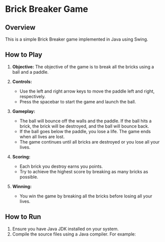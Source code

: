 # Brick Breaker Game

## Overview

This is a simple Brick Breaker game implemented in Java using Swing.

## How to Play

1. **Objective:** The objective of the game is to break all the bricks using a ball and a paddle.

2. **Controls:**
   - Use the left and right arrow keys to move the paddle left and right, respectively.
   - Press the spacebar to start the game and launch the ball.

3. **Gameplay:**
   - The ball will bounce off the walls and the paddle. If the ball hits a brick, the brick will be destroyed, and the ball will bounce back.
   - If the ball goes below the paddle, you lose a life. The game ends when all lives are lost.
   - The game continues until all bricks are destroyed or you lose all your lives.

4. **Scoring:**
   - Each brick you destroy earns you points.
   - Try to achieve the highest score by breaking as many bricks as possible.

5. **Winning:**
   - You win the game by breaking all the bricks before losing all your lives.

## How to Run

1. Ensure you have Java JDK installed on your system.
2. Compile the source files using a Java compiler. For example:
